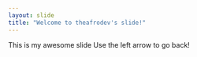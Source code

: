 ```yaml
---
layout: slide
title: "Welcome to theafrodev's slide!"
---
```

This is my awesome slide
Use the left arrow to go back!